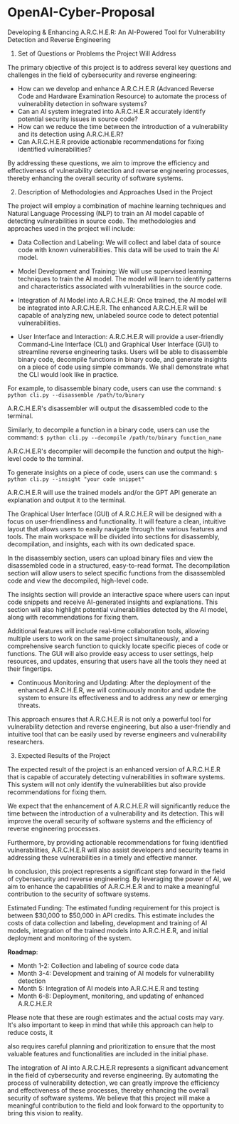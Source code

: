 # OpenAI-Cyber-Proposal

Developing & Enhancing A.R.C.H.E.R: An AI-Powered Tool for Vulnerability Detection and Reverse Engineering

1. Set of Questions or Problems the Project Will Address

The primary objective of this project is to address several key questions and challenges in the field of cybersecurity and reverse engineering:

- How can we develop and enhance A.R.C.H.E.R (Advanced Reverse Code and Hardware Examination Resource) to automate the process of vulnerability detection in software systems?
- Can an AI system integrated into A.R.C.H.E.R accurately identify potential security issues in source code?
- How can we reduce the time between the introduction of a vulnerability and its detection using A.R.C.H.E.R?
- Can A.R.C.H.E.R provide actionable recommendations for fixing identified vulnerabilities?

By addressing these questions, we aim to improve the efficiency and effectiveness of vulnerability detection and reverse engineering processes, thereby enhancing the overall security of software systems.

2. Description of Methodologies and Approaches Used in the Project

The project will employ a combination of machine learning techniques and Natural Language Processing (NLP) to train an AI model capable of detecting vulnerabilities in source code. The methodologies and approaches used in the project will include:

- Data Collection and Labeling: We will collect and label data of source code with known vulnerabilities. This data will be used to train the AI model.


- Model Development and Training: We will use supervised learning techniques to train the AI model. The model will learn to identify patterns and characteristics associated with vulnerabilities in the source code.


- Integration of AI Model into A.R.C.H.E.R: Once trained, the AI model will be integrated into A.R.C.H.E.R. The enhanced A.R.C.H.E.R will be capable of analyzing new, unlabeled source code to detect potential vulnerabilities.


- User Interface and Interaction: A.R.C.H.E.R will provide a user-friendly Command-Line Interface (CLI) and Graphical User Interface (GUI) to streamline reverse engineering tasks. Users will be able to disassemble binary code, decompile functions in binary code, and generate insights on a piece of code using simple commands. We shall demonstrate what the CLI would look like in practice.

For example, to disassemble binary code, users can use the command:
	 `$ python cli.py --disassemble /path/to/binary`

A.R.C.H.E.R's disassembler will output the disassembled code to the terminal. 

Similarly, to decompile a function in a binary code, users can use the command:
	 `$ python cli.py --decompile /path/to/binary function_name`

 A.R.C.H.E.R's decompiler will decompile the function and output the high-level code to the terminal.

 To generate insights on a piece of code, users can use the command:
 `$ python cli.py --insight "your code snippet"`

A.R.C.H.E.R will use the trained models and/or the GPT API  generate an explanation and output it to the terminal.

The Graphical User Interface (GUI) of A.R.C.H.E.R will be designed with a focus on user-friendliness and functionality. It will feature a clean, intuitive layout that allows users to easily navigate through the various features and tools. The main workspace will be divided into sections for disassembly, decompilation, and insights, each with its own dedicated space. 

In the disassembly section, users can upload binary files and view the disassembled code in a structured, easy-to-read format. The decompilation section will allow users to select specific functions from the disassembled code and view the decompiled, high-level code. 

The insights section will provide an interactive space where users can input code snippets and receive AI-generated insights and explanations. This section will also highlight potential vulnerabilities detected by the AI model, along with recommendations for fixing them.

Additional features will include real-time collaboration tools, allowing multiple users to work on the same project simultaneously, and a comprehensive search function to quickly locate specific pieces of code or functions. The GUI will also provide easy access to user settings, help resources, and updates, ensuring that users have all the tools they need at their fingertips.


- Continuous Monitoring and Updating: After the deployment of the enhanced A.R.C.H.E.R, we will continuously monitor and update the system to ensure its effectiveness and to address any new or emerging threats.

This approach ensures that A.R.C.H.E.R is not only a powerful tool for vulnerability detection and reverse engineering, but also a user-friendly and intuitive tool that can be easily used by reverse engineers and vulnerability researchers.


3. Expected Results of the Project

The expected result of the project is an enhanced version of A.R.C.H.E.R that is capable of accurately detecting vulnerabilities in software systems. This system will not only identify the vulnerabilities but also provide recommendations for fixing them.

We expect that the enhancement of A.R.C.H.E.R will significantly reduce the time between the introduction of a vulnerability and its detection. This will improve the overall security of software systems and the efficiency of reverse engineering processes.

Furthermore, by providing actionable recommendations for fixing identified vulnerabilities, A.R.C.H.E.R will also assist developers and security teams in addressing these vulnerabilities in a timely and effective manner.

In conclusion, this project represents a significant step forward in the field of cybersecurity and reverse engineering. By leveraging the power of AI, we aim to enhance the capabilities of A.R.C.H.E.R and to make a meaningful contribution to the security of software systems.


Estimated Funding: The estimated funding requirement for this project is between $30,000 to $50,000 in API credits. This estimate includes the costs of data collection and labeling, development and training of AI models, integration of the trained models into A.R.C.H.E.R, and initial deployment and monitoring of the system.

**Roadmap**:
- Month 1-2: Collection and labeling of source code data
- Month 3-4: Development and training of AI models for vulnerability detection
- Month 5: Integration of AI models into A.R.C.H.E.R and testing
- Month 6-8: Deployment, monitoring, and updating of enhanced A.R.C.H.E.R

Please note that these are rough estimates and the actual costs may vary. It's also important to keep in mind that while this approach can help to reduce costs, it

also requires careful planning and prioritization to ensure that the most valuable features and functionalities are included in the initial phase.

The integration of AI into A.R.C.H.E.R represents a significant advancement in the field of cybersecurity and reverse engineering. By automating the process of vulnerability detection, we can greatly improve the efficiency and effectiveness of these processes, thereby enhancing the overall security of software systems. We believe that this project will make a meaningful contribution to the field and look forward to the opportunity to bring this vision to reality.
